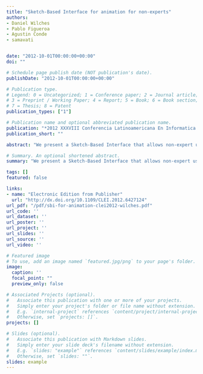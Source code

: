 ```yaml
---
title: "Sketch-Based Interface for animation for non-experts"
authors:
- Daniel Wilches
- Pablo Figueroa
- Agustin Conde
- samavati


date: "2012-10-01T00:00:00+00:00"
doi: ""

# Schedule page publish date (NOT publication's date).
publishDate: "2012-10-01T00:00:00+00:00"

# Publication type.
# Legend: 0 = Uncategorized; 1 = Conference paper; 2 = Journal article;
# 3 = Preprint / Working Paper; 4 = Report; 5 = Book; 6 = Book section;
# 7 = Thesis; 8 = Patent
publication_types: ["1"]

# Publication name and optional abbreviated publication name.
publication: "*2012 XXXVIII Conferencia Latinoamericana En Informatica (CLEI) (IEEE)*"
publication_short: ""

abstract: "We present a Sketch-Based Interface that allows non-expert users to create an animation from just pencil and paper. The interface works as a fast mockup tool for creating animations - turning the user's freehand 2D sketches into 3D animations. To facilitate animation construction in offline or computer-scarce scenarios, special emphasis is placed on paper-based instead of tablet-based sketches. The interface makes use of stroke shape, proximity, and orientation to give the user's drawings an animated interpretation. These Sketches use a 2D vocabulary of symbols, representing actors, actions and their relations. Custom symbols are defined by the user, and then associated with the relevant 3D assets within a database. The final composition of the sketches is passed into the system, employing image processing techniques for symbol recognition, and finally converting the user's intentions into a 3D animation."

# Summary. An optional shortened abstract.
summary: "We present a Sketch-Based Interface that allows non-expert users to create an animation from just pencil and paper. The interface works as a fast mockup tool for creating animations - turning the user's freehand 2D sketches into 3D animations. To facilitate animation construction in offline or computer-scarce scenarios, special emphasis is placed on paper-based instead of tablet-based sketches. The interface makes use of stroke shape, proximity, and orientation to give the user's drawings an ani..."

tags: []
featured: false

links:
- name: "Electronic Edition from Publisher"
  url: "http://dx.doi.org/10.1109/CLEI.2012.6427124"
url_pdf: "/pdf/sbi-for-animation-clei2012-wilches.pdf"
url_code: ''
url_dataset: ''
url_poster: ''
url_project: ''
url_slides: ''
url_source: ''
url_video: ''

# Featured image
# To use, add an image named `featured.jpg/png` to your page's folder. 
image:
  caption: ''
  focal_point: ""
  preview_only: false

# Associated Projects (optional).
#   Associate this publication with one or more of your projects.
#   Simply enter your project's folder or file name without extension.
#   E.g. `internal-project` references `content/project/internal-project/index.md`.
#   Otherwise, set `projects: []`.
projects: []

# Slides (optional).
#   Associate this publication with Markdown slides.
#   Simply enter your slide deck's filename without extension.
#   E.g. `slides: "example"` references `content/slides/example/index.md`.
#   Otherwise, set `slides: ""`.
slides: example
---
```

